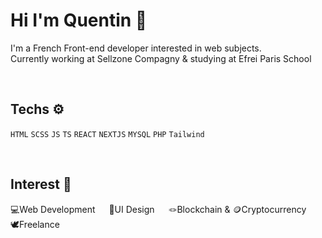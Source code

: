 <h1> Hi I'm Quentin 👋 </h1>

<p>
  I'm a French Front-end developer interested in web subjects. <br>
  Currently working at Sellzone Compagny & studying at Efrei Paris School
</p>

<br>
  
<h2>Techs ⚙️</h2>

<code>HTML</code>
<code>SCSS</code>
<code>JS</code>
<code>TS</code>
<code>REACT</code>
<code>NEXTJS</code>
<code>MYSQL</code>
<code>PHP</code>
<code>Tailwind</code>

<br>

<h2>Interest 🥰</h2>
  
  💻Web Development &emsp;    🎨UI Design &emsp;    🪢Blockchain & 🪙Cryptocurrency &emsp;    🕊️Freelance

